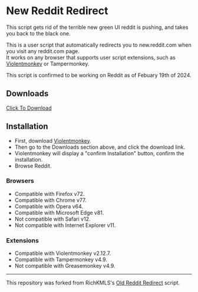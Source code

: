 # New Reddit Redirect

This script gets rid of the terrible new green UI reddit is pushing, and takes you back to the black one.

This is a user script that automatically redirects you to new.reddit.com when you visit any reddit.com page.  
It works on any browser that supports user script extensions, such as [Violentmonkey](https://violentmonkey.github.io/) or Tampermonkey.

This script is confirmed to be working on Reddit as of Febuary 19th of 2024.

## Downloads
[Click To Download](https://github.com/xPuls3/New-Reddit-Redirect/raw/master/script.user.js)

## Installation
* First, download [Violentmonkey](https://violentmonkey.github.io/get-it/).
* Then go to the Downloads section above, and click the download link.
* Violentmonkey will display a "confirm Installation" button, confirm the installation.
* Browse Reddit.

### Browsers
* Compatible with Firefox v72.
* Compatible with Chrome v77.
* Compatible with Opera v64.
* Compatible with Microsoft Edge v81.
* Not compatible with Safari v12.
* Not compatible with Internet Explorer v11.

### Extensions
* Compatible with Violentmonkey v2.12.7.
* Compatible with Tampermonkey v4.9.
* Not compatible with Greasemonkey v4.9.

---

This repository was forked from RichKMLS's [Old Reddit Redirect](https://github.com/RichKMLS/Old-Reddit-Redirect) script.
